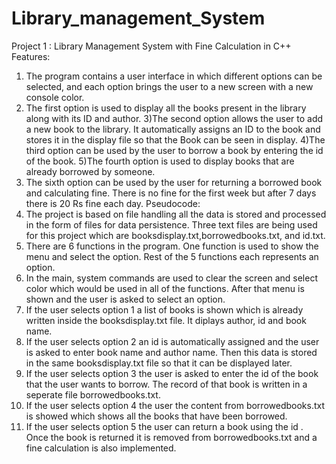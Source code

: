 # Library_management_System
Project 1 : Library Management System with Fine Calculation in C++
Features:
1) The program contains a user interface in which different options can be selected, and each option brings the user to a new screen with a new console color.
2) The first option is used to display all the books present in the library along with its ID and author.
3)The second option allows the user to add a new book to the library. It automatically assigns an ID to the book and stores it in the display file so that the Book can be seen in display.
4)The third option can be used by the user to borrow a book by entering the id of the book.
5)The fourth option is used to display books that are already borrowed by someone.
6) The sixth option can be used by the user for returning a borrowed book and calculating fine. There is no fine for the first week but after 7 days there is 20 Rs fine each day.
Pseudocode:
1) The project is based on file handling all the data is stored and processed in the form of files for data persistence. Three text files are being used for this project which are booksdisplay.txt,borrowedbooks.txt, and id.txt.
2) There are 6 functions in the program. One function is used to show the menu and select the option. Rest of the 5 functions each represents an option.
3) In the main, system commands are used to clear the screen and select color which would be used in all of the functions. After that menu is shown and the user is asked to select an option.
4) If the user selects option 1 a list of books is shown which is already written inside the booksdisplay.txt file. It diplays author, id and book name.
5) If the user selects option 2 an id is automatically assigned and the user is asked to enter book name and author name. Then this data is stored in the same booksdisplay.txt file so that it can be displayed later.
6) If the user selects option 3 the user is asked to enter the id of the book that the user wants to borrow. The record of that book is written in a seperate file borrowedbooks.txt.
7) If the user selects option 4  the user the content from borrowedbooks.txt is showed which shows all the books that have been borrowed.
8) If the user selects option 5 the user can return a book using the id . Once the book is returned it is removed from borrowedbooks.txt and a fine calculation is also implemented.
